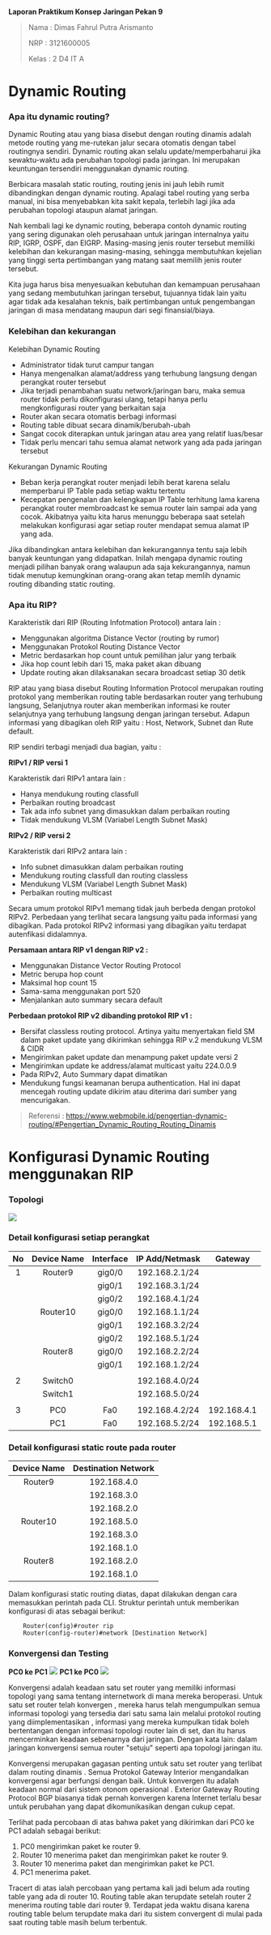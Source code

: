 **Laporan Praktikum Konsep Jaringan Pekan 9**
> Nama  : Dimas Fahrul Putra Arismanto
>
> NRP   : 3121600005
>
> Kelas : 2 D4 IT A

# Dynamic Routing

### Apa itu dynamic routing?
Dynamic Routing atau yang biasa disebut dengan routing dinamis adalah metode routing yang me-rutekan jalur secara otomatis dengan tabel routingnya sendiri. Dynamic routing akan selalu update/memperbaharui jika sewaktu-waktu ada perubahan topologi pada jaringan. Ini merupakan keuntungan tersendiri menggunakan dynamic routing.

Berbicara masalah static routing, routing jenis ini jauh lebih rumit dibandingkan dengan dynamic routing. Apalagi tabel routing yang serba manual, ini bisa menyebabkan kita sakit kepala, terlebih lagi jika ada perubahan topologi ataupun alamat jaringan.

Nah kembali lagi ke dynamic routing, beberapa contoh dynamic routing yang sering digunakan oleh perusahaan untuk jaringan internalnya yaitu RIP, IGRP, OSPF, dan EIGRP. Masing-masing jenis router tersebut memiliki kelebihan dan kekurangan masing-masing, sehingga membutuhkan kejelian yang tinggi serta pertimbangan yang matang saat memilih jenis router tersebut.

Kita juga harus bisa menyesuaikan kebutuhan dan kemampuan perusahaan yang sedang membutuhkan jaringan tersebut, tujuannya tidak lain yaitu agar tidak ada kesalahan teknis, baik pertimbangan untuk pengembangan jaringan di masa mendatang maupun dari segi finansial/biaya.

### Kelebihan dan kekurangan
Kelebihan Dynamic Routing
- Administrator tidak turut campur tangan
- Hanya mengenalkan alamat/address yang terhubung langsung dengan perangkat router tersebut
- Jika terjadi penambahan suatu network/jaringan baru, maka semua router tidak perlu dikonfigurasi ulang, tetapi hanya perlu mengkonfigurasi router yang berkaitan saja
- Router akan secara otomatis berbagi informasi
- Routing table dibuat secara dinamik/berubah-ubah
- Sangat cocok diterapkan untuk jaringan atau area yang relatif luas/besar
- Tidak perlu mencari tahu semua alamat network yang ada pada jaringan tersebut

Kekurangan Dynamic Routing
- Beban kerja perangkat router menjadi lebih berat karena selalu memperbarui IP Table pada setiap waktu tertentu
- Kecepatan pengenalan dan kelengkapan IP Table terhitung lama karena perangkat router membroadcast ke semua router lain sampai ada yang cocok. Akibatnya yaitu kita harus menunggu beberapa saat setelah melakukan konfigurasi agar setiap router mendapat semua alamat IP yang ada.

Jika dibandingkan antara kelebihan dan kekurangannya tentu saja lebih banyak keuntungan yang didapatkan. Inilah mengapa dynamic routing menjadi pilihan banyak orang walaupun ada saja kekurangannya, namun tidak menutup kemungkinan orang-orang akan tetap memlih dynamic routing dibanding static routing.

### Apa itu RIP?
Karakteristik dari RIP (Routing Infotmation Protocol) antara lain :

- Menggunakan algoritma Distance Vector (routing by rumor)
- Menggunakan Protokol Routing Distance Vector
- Metric berdasarkan hop count untuk pemilihan jalur yang terbaik
- Jika hop count lebih dari 15, maka paket akan dibuang
- Update routing akan dilaksanakan secara broadcast setiap 30 detik

RIP atau yang biasa disebut Routing Information Protocol merupakan routing protokol yang memberikan routing table berdasarkan router yang terhubung langsung, Selanjutnya router akan memberikan informasi ke router selanjutnya yang terhubung langsung dengan jaringan tersebut. Adapun informasi yang dibagikan oleh RIP yaitu : Host, Network, Subnet dan Rute default.

RIP sendiri terbagi menjadi dua bagian, yaitu :

**RIPv1 / RIP versi 1**

Karakteristik dari RIPv1 antara lain :

- Hanya mendukung routing classfull
- Perbaikan routing broadcast
- Tak ada info subnet yang dimasukkan dalam perbaikan routing
- Tidak mendukung VLSM (Variabel Length Subnet Mask)

**RIPv2 / RIP versi 2**

Karakteristik dari RIPv2 antara lain :

- Info subnet dimasukkan dalam perbaikan routing
- Mendukung routing classfull dan routing classless
- Mendukung VLSM (Variabel Length Subnet Mask)
- Perbaikan routing multicast

Secara umum protokol RIPv1 memang tidak jauh berbeda dengan protokol RIPv2. Perbedaan yang terlihat secara langsung yaitu pada informasi yang dibagikan. Pada protokol RIPv2 informasi yang dibagikan yaitu terdapat autenfikasi didalamnya.

**Persamaan antara RIP v1 dengan RIP  v2 :**

- Menggunakan Distance Vector Routing Protocol
- Metric berupa hop count
- Maksimal hop count 15
- Sama-sama menggunakan port 520
- Menjalankan auto summary secara default

**Perbedaan protokol RIP v2 dibanding protokol RIP v1 :**

- Bersifat classless routing protocol. Artinya yaitu menyertakan field SM dalam paket update yang dikirimkan sehingga RIP v.2 mendukung VLSM & CIDR
- Mengirimkan paket update dan menampung paket update versi 2
- Mengirimkan update ke address/alamat multicast yaitu 224.0.0.9
- Pada RIPv2, Auto Summary dapat dimatikan
- Mendukung fungsi keamanan berupa authentication. Hal ini dapat mencegah routing update dikirim atau diterima dari sumber yang mencurigakan.

> Referensi : https://www.webmobile.id/pengertian-dynamic-routing/#Pengertian_Dynamic_Routing_Routing_Dinamis

# Konfigurasi Dynamic Routing menggunakan RIP

### Topologi
![](https://i.postimg.cc/286030WW/Screenshot-2022-10-13-170034.png)


### Detail konfigurasi setiap perangkat
**No**|**Device Name**|**Interface**|**IP Add/Netmask**|**Gateway**
:----:|:-------------:|:----------:|:----------------:|:---------:
1|Router9|gig0/0|192.168.2.1/24
 |||gig0/1|192.168.3.1/24
 |||gig0/2|192.168.4.1/24
||Router10|gig0/0|192.168.1.1/24
|||gig0/1|192.168.3.2/24
|||gig0/2|192.168.5.1/24
||Router8|gig0/0|192.168.2.2/24
|||gig0/1|192.168.1.2/24
||||
2|Switch0||192.168.4.0/24
||Switch1||192.168.5.0/24
||||
3|PC0|Fa0|192.168.4.2/24|192.168.4.1
||PC1|Fa0|192.168.5.2/24|192.168.5.1

### Detail konfigurasi static route pada router
**Device Name**|**Destination Network**
:----:|:-------------:|
Router9|192.168.4.0|
||192.168.3.0|
||192.168.2.0|
Router10|192.168.5.0|
||192.168.3.0|
||192.168.1.0|
Router8|192.168.2.0|
||192.168.1.0|

Dalam konfigurasi static routing diatas, dapat dilakukan dengan cara memasukkan perintah pada CLI. Struktur perintah untuk memberikan konfigurasi di atas sebagai berikut:

        Router(config)#router rip
        Router(config-router)#network [Destination Network]

### Konvergensi dan Testing
**PC0 ke PC1**
![](https://i.postimg.cc/ZKjK7TYG/Screenshot-2022-10-13-184824.png)
**PC1 ke PC0**
![](https://i.postimg.cc/rFTNG9zh/Screenshot-2022-10-13-185117.png)

Konvergensi adalah keadaan satu set router yang memiliki informasi topologi yang sama tentang internetwork di mana mereka beroperasi. Untuk satu set router telah konvergen , mereka harus telah mengumpulkan semua informasi topologi yang tersedia dari satu sama lain melalui protokol routing yang diimplementasikan , informasi yang mereka kumpulkan tidak boleh bertentangan dengan informasi topologi router lain di set, dan itu harus mencerminkan keadaan sebenarnya dari jaringan. Dengan kata lain: dalam jaringan konvergensi semua router "setuju" seperti apa topologi jaringan itu.

Konvergensi merupakan gagasan penting untuk satu set router yang terlibat dalam routing dinamis . Semua Protokol Gateway Interior mengandalkan konvergensi agar berfungsi dengan baik. Untuk konvergen itu adalah keadaan normal dari sistem otonom operasional . Exterior Gateway Routing Protocol BGP biasanya tidak pernah konvergen karena Internet terlalu besar untuk perubahan yang dapat dikomunikasikan dengan cukup cepat.

Terlihat pada percobaan di atas bahwa paket yang dikirimkan dari PC0 ke PC1 adalah sebagai berikut:

1. PC0 mengirimkan paket ke router 9.
2. Router 10 menerima paket dan mengirimkan paket ke router 9.
3. Router 10 menerima paket dan mengirimkan paket ke PC1.
4. PC1 menerima paket.

Tracert di atas ialah percobaan yang pertama kali jadi belum ada routing table yang ada di router 10. Routing table akan terupdate setelah router 2 menerima routing table dari router 9. Terdapat jeda waktu disana karena routing table belum terupdate maka dari itu sistem convergent di mulai pada saat routing table masih belum terbentuk.













